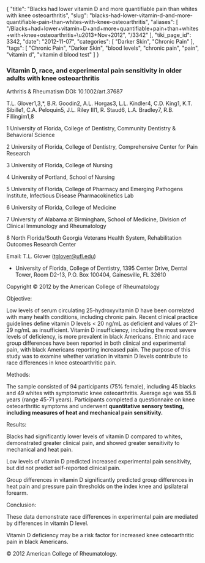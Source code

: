 {
    "title": "Blacks had lower vitamin D and more quantifiable pain than whites with knee osteoarthritis",
    "slug": "blacks-had-lower-vitamin-d-and-more-quantifiable-pain-than-whites-with-knee-osteoarthritis",
    "aliases": [
        "/Blacks+had+lower+vitamin+D+and+more+quantifiable+pain+than+whites+with+knee+osteoarthritis+\u2013+Nov+2012",
        "/3342"
    ],
    "tiki_page_id": 3342,
    "date": "2012-11-07",
    "categories": [
        "Darker Skin",
        "Chronic Pain"
    ],
    "tags": [
        "Chronic Pain",
        "Darker Skin",
        "blood levels",
        "chronic pain",
        "pain",
        "vitamin d",
        "vitamin d blood test"
    ]
}


### Vitamin D, race, and experimental pain sensitivity in older adults with knee osteoarthritis

Arthritis & Rheumatism DOI: 10.1002/art.37687 

T.L. Glover1,3,*, B.R. Goodin2, A.L. Horgas3, L.L. Kindler4, C.D. King1, K.T. Sibille1, C.A. Peloquin5, J.L. Riley III1, R. Staud6, L.A. Bradley7, R.B. Fillingim1,8

1 University of Florida, College of Dentistry, Community Dentistry & Behavioral Science

2 University of Florida, College of Dentistry, Comprehensive Center for Pain Research

3 University of Florida, College of Nursing

4 University of Portland, School of Nursing

5 University of Florida, College of Pharmacy and Emerging Pathogens Institute, Infectious Disease Pharmacokinetics Lab

6 University of Florida, College of Medicine

7 University of Alabama at Birmingham, School of Medicine, Division of Clinical Immunology and Rheumatology

8 North Florida/South Georgia Veterans Health System, Rehabilitation Outcomes Research Center

Email: T.L. Glover (tglover@ufl.edu)

* University of Florida, College of Dentistry, 1395 Center Drive, Dental Tower, Room D2-13, P.O. Box 100404, Gainesville, FL 32610

Copyright © 2012 by the American College of Rheumatology

Objective:

Low levels of serum circulating 25-hydroxyvitamin D have been correlated with many health conditions, including chronic pain. Recent clinical practice guidelines define vitamin D levels < 20 ng/mL as deficient and values of 21-29 ng/mL as insufficient. Vitamin D insufficiency, including the most severe levels of deficiency, is more prevalent in black Americans. Ethnic and race group differences have been reported in both clinical and experimental pain, with black Americans reporting increased pain. The purpose of this study was to examine whether variation in vitamin D levels contribute to race differences in knee osteoarthritic pain.

Methods:

The sample consisted of 94 participants (75% female), including 45 blacks and 49 whites with symptomatic knee osteoarthritis. Average age was 55.8 years (range 45-71 years). Participants completed a questionnaire on knee osteoarthritic symptoms and underwent  **quantitative sensory testing, including measures of heat and mechanical pain sensitivity.** 

Results:

Blacks had significantly lower levels of vitamin D compared to whites, demonstrated greater clinical pain, and showed greater sensitivity to mechanical and heat pain. 

Low levels of vitamin D predicted increased experimental pain sensitivity, but did not predict self-reported clinical pain. 

Group differences in vitamin D significantly predicted group differences in heat pain and pressure pain thresholds on the index knee and ipsilateral forearm.

Conclusion:

These data demonstrate race differences in experimental pain are mediated by differences in vitamin D level. 

Vitamin D deficiency may be a risk factor for increased knee osteoarthritic pain in black Americans. 

© 2012 American College of Rheumatology.
